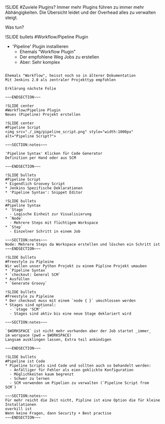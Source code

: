 !SLIDE
#Zuviele Plugins?
Immer mehr Plugins führen zu immer mehr Abhängigkeiten. Die Übersicht leidet 
und der Overhead alles zu verwalten steigt.

Was tun?

!SLIDE bullets
#Workflow/Pipeline Plugin
* 'Pipeline' Plugin installieren
  - Ehemals "Workflow Plugin"
  - Der empfohlene Weg Jobs zu erstellen
  - Aber: Sehr komplex

~~~SECTION:notes~~~

Ehemals "Workflow", heisst noch so in älterer Dokumentation
Mit Jenkins 2.0 als zentraler Projekttyp empfohlen

Erklärung nächste Folie

~~~ENDSECTION~~~

!SLIDE center
#Workflow/Pipeline Plugin
Neues (Pipeline) Projekt erstellen

!SLIDE center
#Pipeline Script
<img src="./_img/pipeline_script.png" style="width:1000px" alt="Pipeline Script?">

~~~SECTION:notes~~~

'Pipeline Syntax' Klicken für Code Generator
Definition per Hand oder aus SCM

~~~ENDSECTION~~~

!SLIDE bullets
#Pipeline Script
* Eigendlich Groovey Script
* Jenkins Spezifische Deklarationen
* 'Pipeline Syntax': Snippet Editor

!SLIDE bullets
#Pipeline Syntax
* `Stage`
  - Logische Einheit zur Visualisierung
* `Node`
  - Mehrere Steps mit flüchtigem Workspace
* `Step`
  - Einzelner Schritt in einem Job

~~~SECTION:notes~~~
Node: Mehrere Steps da Workspace erstellen und löschen ein Schritt ist
~~~ENDSECTION~~~

!SLIDE bullets
#Freestyle zu Pipleine
Wir wollen unser Python Projekt zu einem Pipline Projekt umauben
* `Pipeline Syntax`
* `checkout: General SCM`
* Ausfüllen
* `Generate Groovy`

!SLIDE bullets
#Freestyle zu Pipleine
* Der checkout muss mit einem `node { }` umschlossen werden
* Stages sind optional:
  - `stage 'SCM'`
  - Stages sind aktiv bis eine neue Stage deklariert wird

~~~SECTION:notes~~~

`$WORKSPACE` ist nicht mehr vorhanden aber der Job startet _immer_
im worspace (pwd = $WORKSPACE)  
Langsam ausklingen lassen, Extra teil ankündigen

~~~ENDSECTION~~~

!SLIDE bullets
#Pipeline ist Code
* Pipeline Scripts sind Code und sollten auch so behandelt werden:
  - Anfälliger für Fehler als eien geklickte Konfiguration
  - Möglichkeiten kaum begrenzt
  - Schwer zu lernen
  - SCM verwenden um Pipelien zu verwalten (`Pipeline Script from SCM`)

~~~SECTION:notes~~~
Für mehr reicht die Zeit nicht, Pipline ist eine Option die für kleine Installationen
overkill ist  
Wenn keine Fragen, dann Security + Best practise
~~~ENDSECTION~~~
